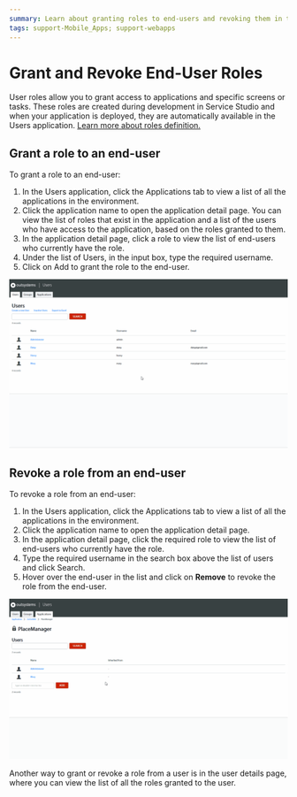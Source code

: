```yaml
---
summary: Learn about granting roles to end-users and revoking them in the Users application.
tags: support-Mobile_Apps; support-webapps
---
```


# Grant and Revoke End-User Roles

User roles allow you to grant access to applications and specific screens or tasks. These roles are created during development in Service Studio and when your application is deployed, they are automatically available in the Users application. [Learn more about roles definition.](../user-roles/intro.md) 

## Grant a role to an end-user

To grant a role to an end-user:

1. In the Users application, click the Applications tab to view a list of all the applications in the environment. 
1. Click the application name to open the application detail page. You can view the list of roles that exist in the application and a list of the users who have access to the application, based on the roles granted to them.
1. In the application detail page, click a role to view the list of end-users who currently have the role.
1. Under the list of Users, in the input box, type the required username. 
1. Click on Add to grant the role to the end-user.

![](images/end-user-roles-gif1.gif?width=500)

## Revoke a role from an end-user

To revoke a role from an end-user:

1. In the Users application, click the Applications tab to view a list of all the applications in the environment.
1. Click the application name to open the application detail page.
1. In the application detail page, click the required role to view the list of end-users who currently have the role.
1. Type the required username in the search box above the list of users and click Search.
1. Hover over the end-user in the list and click on **Remove** to revoke the role from the end-user.

![](images/end-user-roles-gif2.gif?width=500)

Another way to grant or revoke a role from a user is in the user details page, where you can view the list of all the roles granted to the user.
